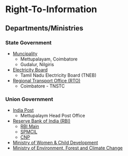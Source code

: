 # Right-To-Information

## Departments/Ministries

### State Government
- [Muncipality]()
  - Mettupalayam, Coimbatore
  - Gudalur, Nilgiris
- [Electricity Board](https://kanavu-public-charitable-trust.github.io/Right-To-Information/EB)
  - Tamil Nadu Electricity Board (TNEB)
- [Regional Transport Office (RTO)](https://kanavu-public-charitable-trust.github.io/Right-To-Information/RTO)
  - Coimbatore - TNSTC
### Union Government 
- [India Post]()
  - Mettupalaym Head Post Office
- [Reserve Bank of India (RBI)](https://kanavu-public-charitable-trust.github.io/Right-To-Information/RBI)
  - [RBI Main](https://kanavu-public-charitable-trust.github.io/Right-To-Information/RBI/main)
  - [SPMCIL](https://kanavu-public-charitable-trust.github.io/Right-To-Information/RBI/SPMCIL)
  - [CNP](https://kanavu-public-charitable-trust.github.io/Right-To-Information/RBI/CNP)
- [Ministry of Women & Child Development]()
- [Ministry of Environment, Forest and Climate Change]()

